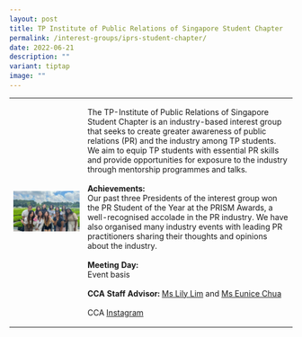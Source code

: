 ```yaml
---
layout: post
title: TP Institute of Public Relations of Singapore Student Chapter
permalink: /interest-groups/iprs-student-chapter/
date: 2022-06-21
description: ""
variant: tiptap
image: ""
---
```

<table style="minWidth: 50px">
<colgroup>
<col>
<col>
</colgroup>
<tbody>
<tr>
<td rowspan="1" colspan="1">
<div class="isomer-image-wrapper">
<img style="width: 100%" height="auto" width="100%" alt="" src="/images/Interest Groups/TP_Institute_of_Public_Relations_of_SG.jpg">
</div>
</td>
<td rowspan="1" colspan="1">
<p>The TP-Institute of Public Relations of Singapore Student Chapter is an
industry-based interest group that seeks to create greater awareness of
public relations (PR) and the industry among TP students. We aim to equip
TP students with essential PR skills and provide opportunities for exposure
to the industry through mentorship programmes and talks.
<br>
<br><strong>Achievements:</strong>
<br>Our past three Presidents of the interest group won the PR Student of
the Year at the PRISM Awards, a well-recognised accolade in the PR industry.
We have also organised many industry events with leading PR practitioners
sharing their thoughts and opinions about the industry.
<br>
<br><strong>Meeting Day:</strong>
<br>Event basis
<br>
<br><strong>CCA Staff Advisor:</strong>  <a href="mailto:Lily_Lim@tp.edu.sg" rel="noopener noreferrer nofollow" target="_blank">Ms Lily Lim</a> and <a href="mailto:Eunice_CHUA@tp.edu.sg" rel="noopener noreferrer nofollow" target="_blank">Ms Eunice Chua </a>
<br>
<br>CCA <a href="https://www.instagram.com/tp_iprs" rel="noopener noreferrer nofollow" target="_blank">Instagram</a>
</p>
</td>
</tr>
</tbody>
</table>
<p></p>